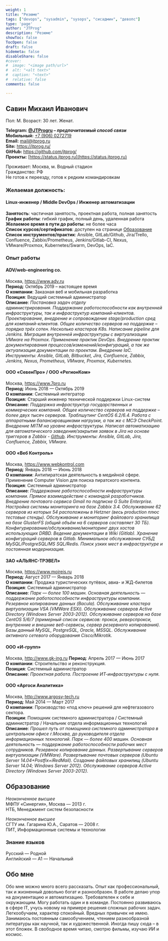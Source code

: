 ```yaml
---
weight: 1
title: "Резюме"
tags: ["devops", "sysadmin", "sysops", "сисадмин", "девопс"]
type: 'page'
author: "JTProg"
description: "Резюме"
showToc: false
TocOpen: false
draft: false
hidemeta: false
disableShare: false
#cover:
#  image: "<image path/url>"
#  alt: "<alt text>"
#  caption: "<text>"
#  relative: false
comments: false

---
```


## **Савин Михаил Иванович**

Пол: М. Возраст: 30 лет. Женат.

**Telegram: [@JTProgru](tg://resolve?domain=JTProgru) – _предпочитаемый способ связи_  
Мобильный:** [+7 (906) 0272719](tel:+79060272719)  
**Email:** <mail@jtprog.ru>  
**Site:** <https://jtprog.ru/>  
**GitHub:** <https://github.com/jtprog/>  
**Проекты:** [https://status.jtprog.ru](https://status.jtprog.ru)

Проживает: Москва, м. Водный стадион  
Гражданство: РФ  
Не готов к переезду, готов к редким командировкам

### Желаемая должность:

#### Linux-инженер / Middle DevOps / Инженер автоматизации

**Занятость**: частичная занятость, проектная работа, полная занятость  
**График работы**: гибкий график, полный день, удаленная работа  
**Желаемое время в пути до работы**: не более часа  
**Список курсов/сертификатов**: доступен на странице [Образование](https://jtprog.ru/skillz/)  
**Список инструментов/практик**: Ansible, GitLab/Github, Jira/Trello, Confluence, Zabbix/Prometheus, Jenkins/Gitlab-CI, Nexus, VMware/Proxmox, Kubernetes/Swarm, DevOps, IaC.

### Опыт работы

#### ADV/web-engineering co.

Москва, <https://www.adv.ru>  
**Период**: Октябрь 2019 – настоящее время  
**О компании**: Заказная веб и мобильная разработка  
**Позиция**: Ведущий системный администратор  
**Описание**: _Постановка задач отделу администрирования. Поддержание работоспособности как внутренней инфраструктуры, так и инфраструктур компаний-клиентов. Проектирование, внедрение и сопровождение stage/production сред для компаний-клиентов. Общее количество серверов на поддержке – порядка трёх сотен. Несколько кластеров K8s. Написание pipeline для Jenkins. Миграция внутренней инфраструктуры с виртуализации VMware на Proxmox. Применение практик DevOps. Внедрение практик документирования процессов/изменений/конфигураций, а так же актуализация документации по проектам. Внедрение IaC. Инструменты: Ansible, GitLab, Bitbucket, Jira, Confluence, Zabbix, Jenkins, Nexus, Prometheus, VMware, Proxmox, Kubernetes._

#### ООО &#171;СевенПро&#187; / ООО &#171;РегионКом&#187;

Москва, <https://www.7pro.ru>  
**Период**: Июнь 2018 — Октябрь 2019  
**О компании**: Системный интегратор  
**Позиция:** Старший инженер технической поддержки Linux-систем  
**Описание**: *Поддержка инфраструктур государственных и коммерческих компаний. Общее количество серверов на поддержке – более двух тысяч серверов. Траблшутинг CentOS 6.2/6.4. Работа с аппаратными балансировщиками нагрузки, а так же с МСЭ CheckPoint. Внедрение MITM на уровне инфраструктуры. Написал автоматизацию для автоматического заведения/закрытия заявок в Jira на основе триггеров в Zabbix - [Github](https://github.com/sysopschannel/zbx2jira). Инструменты: Ansible, GitLab, Jira, Confluence, Zabbix, VMware.*

#### ООО &#171;Веб Контроль&#187;

Москва, <https://www.webkontrol.com>  
**Период**: Январь 2018 — Июнь 2018  
**О компании**: Антипиратская деятельность в медийной сфере. Применение Computer Vision для поиска пиратского контента.  
**Позиция**: Системный администратор  
**Описание**: _Поддержание работоспособности инфраструктуры компании. Прямое взаимодействие с командой разработчиков. Внедрение почтового сервиса Gmail по подписке G Suite Enterprise. Настройка системы мониторинга на базе Zabbix 3.4. Обслуживание 62 серверов из которых 54 расположены в Hetzner (весь production плюс тестовые стенды). Обслуживание и мониторинг файлового хранилища на базе GlusterFS (общий объём на 6 серверов составляет 30 ТБ). Конфигурирование/обслуживание/мониторинг двух хостов использующих DRBD. Ведение документации в Wiki (Gitlab). Хранение конфигураций серверов в Gitlab. Минимальное обслуживание СУБД MySQL/PostgreSQL/MS SQL/Redis. Поиск узких мест в инфраструктуре и постоянная модернизация._

#### ЗАО &#171;АЛЬЯНС-ТРЭВЕЛ&#187;

Москва, <https://www.moireis.ru>  
**Период**: Август 2017 — Январь 2018  
**О компании**: Продажа туристических путёвок, авиа- и ЖД-билетов  
**Позиция**: Системный администратор  
**Описание**: _Парк &#8212; более 100 машин. Основная деятельность &#8212; поддержание работоспособности инфраструктуры компании. Резервное копирование данных (Bacula). Обслуживание кластера виртуализации VSA (VMWare ESXi). Обслуживание серверов Active Directory (Windows Server 2003-2012). Обслуживание серверов на базе CentOS 5/6/7 (примерный список сервисов: прокси, реверспрокси, внутренние и внешние веб-сервисы, сервер резервного копирования). Базы данный MySQL, PostgreSQL, Oracle, MSSQL. Обслуживание активного сетевого оборудования Cisco/Mikrotik._

#### ООО &#171;И-групп&#187;

Москва, <http://www.gk-ing.ru>
**Период**: Апрель 2017 — Июнь 2017  
**О компании**: Строительство и реконструкция.  
**Позиция**: Системный администратор  
**Описание**: _Проектная работа. Построение ИТ-инфраструктуры с нуля._

#### ООО &#171;Аргоси Аналитика&#187;

Москва, <http://www.argosy-tech.ru>  
**Период**: Май 2014 — Март 2017  
**О компании**: Производство &#171;под ключ&#187; решений для нефтегазового сектора.  
**Позиции**: Помощник системного администратора / Системный администратор / Начальник отдела информационных технологий  
**Описание**: _Прошел путь от помощника системного администратора в центральном офисе г.Москва, до руководителя отдела информационных технологий. Парк &#8212; более 400 машин. Основная деятельность &#8212; поддержание работоспособности рабочих мест сотрудников. Резервное копирование данных. Развертывание серверов виртуализации (VMWare). Развертывание почтовых серверов (Ubuntu Server 14.04+Postfix+iRedMail). Создание файловых хранилищ (Ubuntu Server 14.04; Windows Server 2012). Обслуживание серверов Active Directory (Windows Server 2003-2012)._

## Образование

_Неоконченное высшее_  
МФПУ &#171;Синергия&#187;, Москва &#8212; 2013 г.  
НТБ, Менеджмент систем безопасности  

_Неоконченное высшее_  
СГТУ им. Гагарина Ю.А., Саратов &#8212; 2008 г.  
ПИТ, Информационные системы и технологии

### Знание языков

Русский — Родной  
Английский — A1 — Начальный

## Обо мне

Обо мне можно много всего рассказать. Опыт как профессиональный, так и жизненный довольно богат и разнообразен. В работе делаю упор на документацию и автоматизацию. Требователен к себе и окружающим. Могу работать один и в команде. Постоянно развиваюсь в сфере IT, учусь новому на примере решения сложных рабочих задач. Легкообучаем, характер спокойный. Вредных привычек не имею. Занимаюсь постоянным самообучением, чтением разнообразной литературы как научной, так и художественной. Иногда пишу сюда – в этот бложек. В свободное время читаю, смотрю фильмы, изучаю ИИ и космос.
